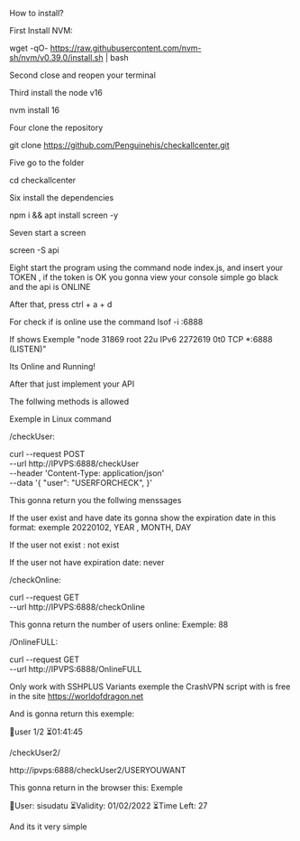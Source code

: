 
How to install?

First Install NVM: 

wget -qO- https://raw.githubusercontent.com/nvm-sh/nvm/v0.39.0/install.sh | bash

Second close and reopen your terminal

Third install the node v16

nvm install 16

Four clone the repository

git clone https://github.com/Penguinehis/checkallcenter.git

Five go to the folder 

cd checkallcenter

Six install the dependencies

npm i && apt install screen -y

Seven start a screen 

screen -S api

Eight start the program using the command node index.js, and insert your TOKEN , if the token is OK you gonna view your console simple go black and the api is ONLINE

After that, press ctrl + a + d

For check if is online use the command lsof -i :6888

If shows Exemple "node    31869 root   22u  IPv6 2272619      0t0  TCP *:6888 (LISTEN)"

Its Online and Running!

After that just implement your API

The follwing methods is allowed

Exemple in Linux command

/checkUser:

curl --request POST \
  --url http://IPVPS:6888/checkUser \
  --header 'Content-Type: application/json' \
  --data '{
    "user": "USERFORCHECK",
}'

This gonna return you the follwing menssages 

If the user exist and have date its gonna show the expiration date in this format: exemple 20220102, YEAR , MONTH, DAY

If the user not exist : not exist

If the user not have expiration date: never

/checkOnline:

curl --request GET \
  --url http://IPVPS:6888/checkOnline

This gonna return the number of users online: Exemple: 88

/OnlineFULL:

curl --request GET \
  --url http://IPVPS:6888/OnlineFULL

Only work with SSHPLUS Variants exemple the CrashVPN script with is free in the site https://worldofdragon.net

And is gonna return this exemple: 

👤user 1/2 ⏳01:41:45

/checkUser2/

http://ipvps:6888/checkUser2/USERYOUWANT

This gonna return in the browser this: Exemple 

👤User: sisudatu
⏳Validity: 01/02/2022
⏳Time Left: 27

And its it very simple
